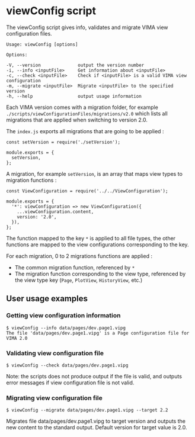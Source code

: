 
# viewConfig script

The viewConfig script gives info, validates and migrate VIMA view configuration files.

    Usage: viewConfig [options]
    
    Options:

    -V, --version              output the version number
    -i, --info <inputFile>     Get information about <inputFile>
    -c, --check <inputFile>    Check if <inputFile> is a valid VIMA view configuration
    -m, --migrate <inputFile>  Migrate <inputFile> to the specified version
    -h, --help                 output usage information


Each VIMA version comes with a migration folder, 
for example `./scripts/viewConfigurationFiles/migrations/v2.0` which lists all migrations that
are applied when switching to version 2.0.

The `index.js` exports all migrations that are going to be applied :

```
const setVersion = require('./setVersion');

module.exports = {
  setVersion,
};
```

A migration, for example `setVersion`, is an array that maps view types to migration functions :

```
const ViewConfiguration = require('../../ViewConfiguration');

module.exports = {
  '*': viewConfiguration => new ViewConfiguration({
    ...viewConfiguration.content,
    version: '2.0',
  }),
};
```

The function mapped to the key `*` is applied to all file types, the other functions are mapped 
to the view configurations corresponding to the key. 

For each migration, 0 to 2 migrations functions are applied :

- The common migration function, referenced by `*`
- The migration function corresponding to the view type, referenced by the view type key 
(`Page`, `PlotView`, `HistoryView`, etc.)


## User usage examples

### Getting view configuration information
```
$ viewConfig --info data/pages/dev.page1.vipg 
The file 'data/pages/dev.page1.vipg' is a Page configuration file for VIMA 2.0
```

### Validating view configuration file
```
$ viewConfig --check data/pages/dev.page1.vipg 
```

Note: the scripts does not produce output if the file is valid, 
and outputs error messages if view configuration file is not valid.


### Migrating view configuration file
```
$ viewConfig --migrate data/pages/dev.page1.vipg --target 2.2
```
Migrates file data/pages/dev.page1.vipg to target version and outputs the new content to the standard output.
Default version for target value is 2.0.
